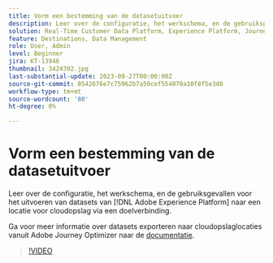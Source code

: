 ```yaml
---
title: Vorm een bestemming van de datasetuitvoer
description: Leer over de configuratie, het werkschema, en de gebruiksgevallen voor het uitvoeren van datasets van [!DNL Adobe Experience Platform] naar een locatie voor cloudopslag via een doelverbinding.
solution: Real-Time Customer Data Platform, Experience Platform, Journey Optimizer
feature: Destinations, Data Management
role: User, Admin
level: Beginner
jira: KT-13946
thumbnail: 3424392.jpg
last-substantial-update: 2023-09-27T00:00:00Z
source-git-commit: 8542676e7c75962b7a59cef554070a10f8f5e3d0
workflow-type: tm+mt
source-wordcount: '80'
ht-degree: 0%

---
```


# Vorm een bestemming van de datasetuitvoer

Leer over de configuratie, het werkschema, en de gebruiksgevallen voor het uitvoeren van datasets van [!DNL Adobe Experience Platform] naar een locatie voor cloudopslag via een doelverbinding.

Ga voor meer informatie over datasets exporteren naar cloudopslaglocaties vanuit Adobe Journey Optimizer naar de [documentatie](https://experienceleague.adobe.com/docs/journey-optimizer/using/data-management/datasets/export-datasets.html?lang=nl-NL).

>[!VIDEO](https://video.tv.adobe.com/v/3448824/?learn=on&captions=dut)
